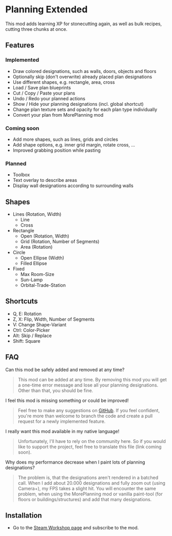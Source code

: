 # Planning Extended

This mod adds learning XP for stonecutting again, as well as bulk recipes, cutting three chunks at once.

## Features

### Implemented

- Draw colored designations, such as walls, doors, objects and floors
- Optionally skip (don't overwrite) already placed plan designations
- Use different shapes, e.g. rectangle, area, cross
- Load / Save plan blueprints
- Cut / Copy / Paste your plans
- Undo / Redo your planned actions
- Show / Hide your planning designations (incl. global shortcut)
- Change plan texture sets and opacity for each plan type individually
- Convert your plan from MorePlanning mod

### Coming soon

- Add more shapes, such as lines, grids and circles
- Add shape options, e.g. inner grid margin, rotate cross, ...
- Improved grabbing position while pasting

### Planned

- Toolbox
- Text overlay to describe areas
- Display wall designations according to surrounding walls

## Shapes

- Lines (Rotation, Width)
  - Line
  - Cross
- Rectangle
  - Open (Rotation, Width)
  - Grid (Rotation, Number of Segments)
  - Area (Rotation)
- Circle
  - Open Ellipse (Width)
  - Filled Ellipse
- Fixed
  - Max Room-Size
  - Sun-Lamp
  - Orbital-Trade-Station

## Shortcuts
- Q, E: Rotation
- Z, X: Flip, Width, Number of Segments
- V: Change Shape-Variant
- Ctrl: Color-Picker
- Alt: Skip / Replace
- Shift: Square

## FAQ

Can this mod be safely added and removed at any time?

> This mod can be added at any time. By removing this mod you will get a one-time error message and lose all your planning designations. Other than that, you should be fine.

I feel this mod is missing something or could be improved!
> Feel free to make any suggestions on [GitHub](https://github.com/Scherub/rw-planning-extended/). If you feel confident, you're more than welcome to branch the code and create a pull request for a newly implemented feature.


I really want this mod available in my native language!
> Unfortunately, I'll have to rely on the community here. So if you would like to support the project, feel free to translate this file (link coming soon).

Why does my performance decrease when I paint lots of planning designations?
> The problem is, that the designations aren't rendered in a batched call. When I add about 20.000 designations and fully zoom out (using Camera+), my FPS takes a slight hit. You will encounter the same problem, when using the MorePlanning mod or vanilla paint-tool (for floors or buildings/structures) and add that many designations.

## Installation

* Go to the [Steam Workshop page](https://steamcommunity.com/sharedfiles/filedetails/?id=2877392159) and subscribe to the mod.